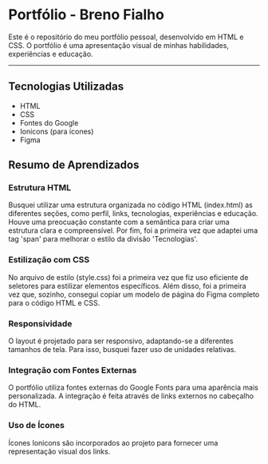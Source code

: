 <h1>Portfólio - Breno Fialho</h1>
Este é o repositório do meu portfólio pessoal, desenvolvido em HTML e CSS. O portfólio é uma apresentação visual de minhas habilidades, experiências e educação.
<hr>
<h2>Tecnologias Utilizadas</h2>
<ul>
  <li>HTML</li>
  <li>CSS</li>
  <li>Fontes do Google</li>
  <li>Ionicons (para ícones)</li>
  <li>Figma</li>
</ul>

<h2>Resumo de Aprendizados</h2>
<h3>Estrutura HTML</h3>
Busquei utilizar uma estrutura organizada no código HTML (index.html) as diferentes seções, como perfil, links, tecnologias, experiências e educação. Houve uma preocuação constante com a semântica para criar uma estrutura clara e compreensível. Por fim, foi a primeira vez que adaptei uma tag 'span' para melhorar o estilo da divisão 'Tecnologias'.

<h3>Estilização com CSS</h3>
No arquivo de estilo (style.css) foi a primeira vez que fiz uso eficiente de seletores para estilizar elementos específicos. Além disso, foi a primeira vez que, sozinho, consegui copiar um modelo de página do Figma completo para o código HTML e CSS.

<h3>Responsividade</h3>
O layout é projetado para ser responsivo, adaptando-se a diferentes tamanhos de tela. Para isso, busquei fazer uso de unidades relativas.

<h3>Integração com Fontes Externas</h3>
O portfólio utiliza fontes externas do Google Fonts para uma aparência mais personalizada. A integração é feita através de links externos no cabeçalho do HTML.

<h3>Uso de Ícones</h3>
Ícones Ionicons são incorporados ao projeto para fornecer uma representação visual dos links.
